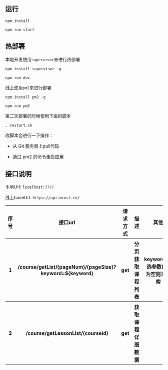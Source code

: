## 运行

`npm install`

`npm run start`

## 热部署

本地开发使用`supervisor`来进行热部署

`npm install supervisor -g`

`npm run dev`

线上使用`pm2`来进行部署

`npm install pm2 -g`

`npm run pm2`

第二次部署的时候使用下面的脚本

`. restart.sh`

改脚本会进行一下操作：

- 从 Git 服务器上pull代码

- 通过 pm2 的命令重启应用



## 接口说明

本地Url: `localhost:7777`


线上baseUrl: `https://api.mcust.cn/`

<table>
        <tr>
            <th>序号</th>
            <th>接口url</th>
            <th>请求方式</th>
            <th>描述</th>
            <th>其他</th>
            <th>线上示例</th>
        </tr>
        <tr>
            <th>1</th>
            <th>/course/getList/{pageNum}/{pageSize}?keyword=${keyword}</th>
            <th>get</th>
            <th>分页获取课程列表</th>
            <th>keyword(可选参数) 不为空则为搜索</th>
            <th><a href="https://api.mcust.cn/course/getList/1/5?keyword=python">获取python相关的课程</a></th>
        </tr>
        <tr>
            <th>2</th>
            <th>/course/getLessonList/{courseid}</th>
            <th>get</th>
            <th>获取课程详细数据</th>
            <th></th>
            <th><a href="https://api.mcust.cn/course/getLessonList/395">获取id为395的课程详情</a></th>
        </tr>
    </table>
